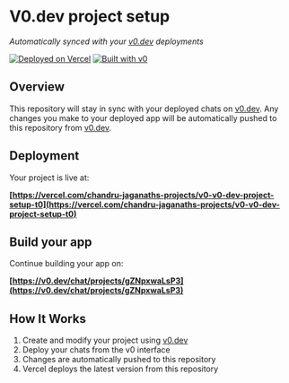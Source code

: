 # V0.dev project setup

*Automatically synced with your [v0.dev](https://v0.dev) deployments*

[![Deployed on Vercel](https://img.shields.io/badge/Deployed%20on-Vercel-black?style=for-the-badge&logo=vercel)](https://vercel.com/chandru-jaganaths-projects/v0-v0-dev-project-setup-t0)
[![Built with v0](https://img.shields.io/badge/Built%20with-v0.dev-black?style=for-the-badge)](https://v0.dev/chat/projects/gZNpxwaLsP3)

## Overview

This repository will stay in sync with your deployed chats on [v0.dev](https://v0.dev).
Any changes you make to your deployed app will be automatically pushed to this repository from [v0.dev](https://v0.dev).

## Deployment

Your project is live at:

**[https://vercel.com/chandru-jaganaths-projects/v0-v0-dev-project-setup-t0](https://vercel.com/chandru-jaganaths-projects/v0-v0-dev-project-setup-t0)**

## Build your app

Continue building your app on:

**[https://v0.dev/chat/projects/gZNpxwaLsP3](https://v0.dev/chat/projects/gZNpxwaLsP3)**

## How It Works

1. Create and modify your project using [v0.dev](https://v0.dev)
2. Deploy your chats from the v0 interface
3. Changes are automatically pushed to this repository
4. Vercel deploys the latest version from this repository